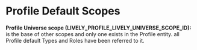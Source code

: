 # Profile Default Scopes

**Profile Universe scope (LIVELY\_PROFILE\_LIVELY\_UNIVERSE\_SCOPE\_ID):** is the base of other scopes and only one exists in the Profile entity. all Profile default Types and Roles have been referred to it.
